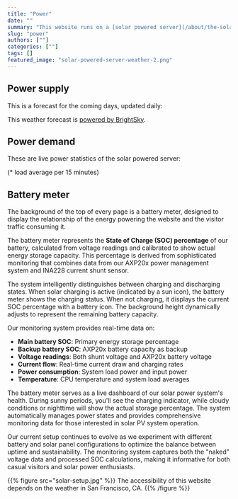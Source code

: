 ```yaml
---
title: "Power"
date: ""
summary: "This website runs on a [solar powered server](/about/the-solar-website) located in San Francisco, and will go off-line during longer periods of bad weather. This page shows live data relating to power supply, power demand, and energy storage."
slug: "power"
authors: [""]
categories: [""]
tags: []
featured_image: "solar-powered-server-weather-2.png"
---
```


## Power supply

This is a forecast for the coming days, updated daily:
<p class="forecast"></p>

This weather forecast is [powered by BrightSky](https://brightsky.dev/).

## Power demand

These are live power statistics of the solar powered server:
<dl id="server">
</dl>

(* load average per 15 minutes)

## Battery meter

The background of the top of every page is a battery meter, designed to display the relationship of the energy powering the website and the visitor traffic consuming it.

The battery meter represents the **State of Charge (SOC) percentage** of our battery, calculated from voltage readings and calibrated to show actual energy storage capacity. This percentage is derived from sophisticated monitoring that combines data from our AXP20x power management system and INA228 current shunt sensor.

The system intelligently distinguishes between charging and discharging states. When solar charging is active (indicated by a sun icon), the battery meter shows the charging status. When not charging, it displays the current SOC percentage with a battery icon. The background height dynamically adjusts to represent the remaining battery capacity.

Our monitoring system provides real-time data on:

- **Main battery SOC**: Primary energy storage percentage
- **Backup battery SOC**: AXP20x battery capacity as backup
- **Voltage readings**: Both shunt voltage and AXP20x battery voltage
- **Current flow**: Real-time current draw and charging rates
- **Power consumption**: System load power and input power
- **Temperature**: CPU temperature and system load averages

The battery meter serves as a live dashboard of our solar power system's health. During sunny periods, you'll see the charging indicator, while cloudy conditions or nighttime will show the actual storage percentage. The system automatically manages power states and provides comprehensive monitoring data for those interested in solar PV system operation.

Our current setup continues to evolve as we experiment with different battery and solar panel configurations to optimize the balance between uptime and sustainability. The monitoring system captures both the "naked" voltage data and processed SOC calculations, making it informative for both casual visitors and solar power enthusiasts.

{{% figure src="solar-setup.jpg" %}} The accessibility of this website depends on the weather in San Francisco, CA. {{% /figure %}}
